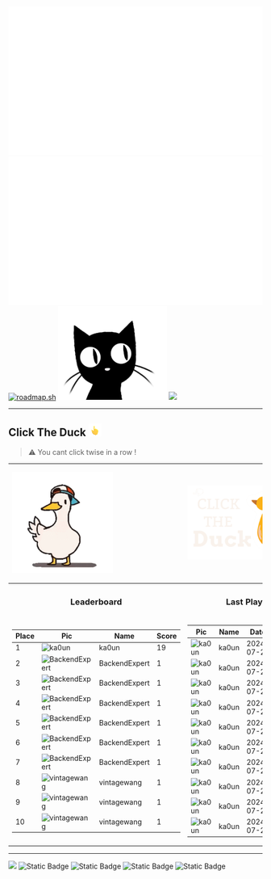 ![](https://raw.githubusercontent.com/ka0un/profilestats/master/generated/overview.svg#gh-dark-mode-only) ![](https://raw.githubusercontent.com/ka0un/profilestats/master/generated/languages.svg#gh-dark-mode-only) 
[![roadmap.sh](https://roadmap.sh/card/wide/644a81e7e27257737498eefa?variant=dark&roadmaps=java%2Cbackend%2Cspring-boot%2Csoftware-design-architecture)](https://roadmap.sh/u/aaa) ![](https://github.com/ka0un/CalC/blob/main/cat.gif?raw=true)
![](https://hit.yhype.me/github/profile?user_id=88395585)

---


## Click The Duck ![](https://github.com/ka0un/ka0un/blob/main/click.gif?raw=true?size=35)   
> ⚠️ You cant click twise in a row !


<table style="width: 100%; border: none;" cellspacing="0" cellpadding="0" border="0">
  
<tr>
  <td>

 [![Click Me](https://github.com/ka0un/ka0un/blob/main/duck.gif?raw=true?size=50)](https://github.com/ka0un/ka0un/issues/new?title=I+clicked+the+duck!&body=click+submit+new+issue+button+to+confirm+the+duck+click)  

  </td>
<td>
  
![title](https://github.com/ka0un/ka0un/blob/main/title.png?raw=true?size=50)

</td>
</tr>

  <th>


### Leaderboard


  </th>
<th>


### Last Played


  </th>
  <tr>
    <td>


<!-- LEADERBOARD_START -->
| Place | Pic | Name | Score |
|-------|-------------|------|-------|
| 1 | ![ka0un](https://github.com/ka0un.png?size=20) | ka0un |  19 |
| 2 | ![BackendExpert](https://github.com/BackendExpert.png?size=20) | BackendExpert |  1 |
| 3 | ![BackendExpert](https://github.com/BackendExpert.png?size=20) | BackendExpert |  1 |
| 4 | ![BackendExpert](https://github.com/BackendExpert.png?size=20) | BackendExpert |  1 |
| 5 | ![BackendExpert](https://github.com/BackendExpert.png?size=20) | BackendExpert |  1 |
| 6 | ![BackendExpert](https://github.com/BackendExpert.png?size=20) | BackendExpert |  1 |
| 7 | ![BackendExpert](https://github.com/BackendExpert.png?size=20) | BackendExpert |  1 |
| 8 | ![vintagewang](https://github.com/vintagewang.png?size=20) | vintagewang |  1 |
| 9 | ![vintagewang](https://github.com/vintagewang.png?size=20) | vintagewang |  1 |
| 10 | ![vintagewang](https://github.com/vintagewang.png?size=20) | vintagewang |  1 |

<!-- LEADERBOARD_END -->


</td>
    <td>

<!-- LAST_START -->
| Pic | Name | Date | Time |
|-------------|------|------|------|
| ![ka0un](https://github.com/ka0un.png?size=20) | ka0un | 2024-07-20 | 07:46:10 |
| ![ka0un](https://github.com/ka0un.png?size=20) | ka0un | 2024-07-20 | 07:41:38 |
| ![ka0un](https://github.com/ka0un.png?size=20) | ka0un | 2024-07-20 | 07:37:53 |
| ![ka0un](https://github.com/ka0un.png?size=20) | ka0un | 2024-07-20 | 07:34:20 |
| ![ka0un](https://github.com/ka0un.png?size=20) | ka0un | 2024-07-20 | 06:42:09 |
| ![ka0un](https://github.com/ka0un.png?size=20) | ka0un | 2024-07-20 | 05:58:28 |
| ![ka0un](https://github.com/ka0un.png?size=20) | ka0un | 2024-07-20 | 05:55:17 |
| ![ka0un](https://github.com/ka0un.png?size=20) | ka0un | 2024-07-20 | 05:51:46 |
| ![ka0un](https://github.com/ka0un.png?size=20) | ka0un | 2024-07-20 | 05:46:46 |
| ![ka0un](https://github.com/ka0un.png?size=20) | ka0un | 2024-07-20 | 05:45:47 |
<!-- LAST_END -->


</td>
  </tr>
</table>

---

![](https://komarev.com/ghpvc/?username=ka0un) ![Static Badge](https://img.shields.io/badge/Top%20Language-Java-orange) ![Static Badge](https://img.shields.io/badge/Top%20Framework-Spring-green) ![Static Badge](https://img.shields.io/badge/Role-Backend%20Developer-pink) ![Static Badge](https://img.shields.io/badge/Academic%20Status-Undergraduate-yellow)

